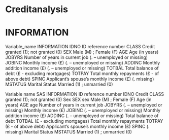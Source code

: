 # Creditanalysis
# INFORMATION

Variable_name INFORMATION
IDNO 	        ID reference number 
CLASS 	      Credit granted (1); not granted (0)
SEX 	        Male (M) ; Female (F)
AGE	          Age (in years) 
JOBYRS 	      Number of years in current job (. – unemployed or missing)
JOBINC 	      Monthly income (£) (. – unemployed or missing)
ADDINC        Monthly addition income (£)  (. – unemployed or missing)
TOTBAL	      Total balance of debt  (£ - excluding mortgages)
TOTPAY	      Total monthly repayments (£ - of above debt)
SPINC 	      Applicant’s spouse’s monthly income (£) (. missing)
MSTATUS	      Marital Status  Married (1) ; unmarried (0)

Variable name SAS INFORMATION
ID reference number IDNO
Credit CLASS granted (1); not granted (0)
Sex SEX sex Male (M) ; Female (F)
Age (in years) AGE age
Number of years in current job JOBYRS (. – unemployed or missing)
Monthly income (£) JOBINC (. – unemployed or missing)
Monthly addition income (£) ADDINC (. – unemployed or missing)
Total balance of debt TOTBAL (£ - excluding mortgages)
Total monthly repayments TOTPAY (£ - of above debt)
Applicant’s spouse’s monthly income (£) SPINC (. missing)
Marital Status MSTATUS Married (1) ; unmarried (0)

